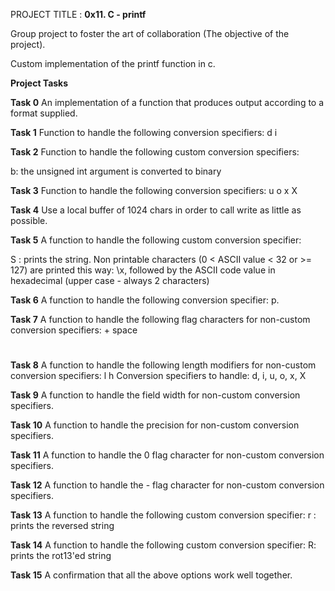 PROJECT TITLE : **0x11. C - printf**

Group project to foster the art of collaboration (The objective of the project).

Custom implementation of the printf function in c.


**Project Tasks**

**Task 0**
An implementation of a function that produces output according to a format supplied.

**Task 1**
Function to handle the following conversion specifiers:
d
i

**Task 2**
Function to handle the following custom conversion specifiers:

b: the unsigned int argument is converted to binary

**Task 3**
Function to handle the following conversion specifiers:
u
o
x
X

**Task 4**
Use a local buffer of 1024 chars in order to call write as little as possible.

**Task 5**
A function to handle the following custom conversion specifier:

S : prints the string.
Non printable characters (0 < ASCII value < 32 or >= 127) are printed this way: \x, followed by the ASCII code value in hexadecimal (upper case - always 2 characters)

**Task 6**
A function to handle the following conversion specifier: p.

**Task 7**
A function to handle the following flag characters for non-custom conversion specifiers:
+
space
#

**Task 8**
A function to handle the following length modifiers for non-custom conversion specifiers:
l
h
Conversion specifiers to handle: d, i, u, o, x, X

**Task 9**
A function to handle the field width for non-custom conversion specifiers.

**Task 10**
A function to handle the precision for non-custom conversion specifiers.

**Task 11**
A function to handle the 0 flag character for non-custom conversion specifiers.

**Task 12**
A function to handle the - flag character for non-custom conversion specifiers.

**Task 13**
A function to handle the following custom conversion specifier:
r : prints the reversed string

**Task 14**
A function to handle the following custom conversion specifier:
R: prints the rot13'ed string

**Task 15**
A confirmation that all the above options work well together.
